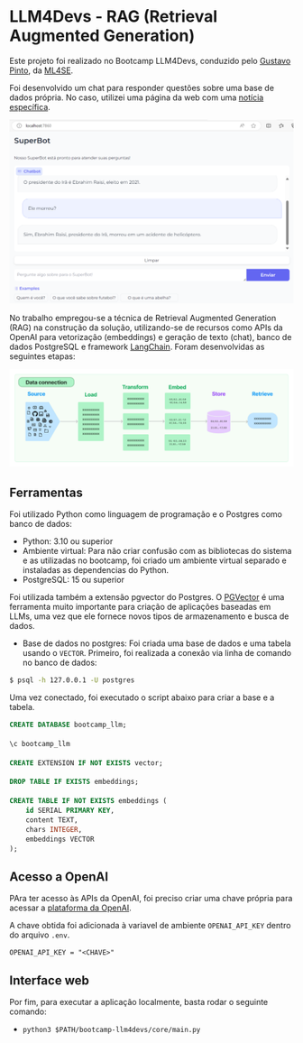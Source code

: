 # LLM4Devs - RAG (Retrieval Augmented Generation)

Este projeto foi realizado no Bootcamp LLM4Devs, conduzido pelo [Gustavo Pinto](https://gustavopinto.org/), da [ML4SE](https://ml4se.substack.com/).

Foi desenvolvido um chat para responder questões sobre uma base de dados própria. No caso, utilizei uma página da web com uma [notícia específica](https://g1.globo.com/mundo/noticia/2024/05/20/ebrahim-raisi-presidente-do-ira-morre-em-queda-de-helicoptero-diz-tv-estatal.ghtml).

![alt text](image.png)

No trabalho empregou-se a técnica de Retrieval Augmented Generation (RAG) na construção da solução, utilizando-se de recursos como APIs da OpenAI para vetorização (embeddings) e geração de texto (chat), banco de dados PostgreSQL e framework [LangChain](https://python.langchain.com/v0.1/docs/modules/data_connection/). Foram desenvolvidas as seguintes etapas:

![alt text](image-1.png)

## Ferramentas

Foi utilizado Python como linguagem de programação e o Postgres como banco de dados:

- Python: 3.10 ou superior
- Ambiente virtual: Para não criar confusão com as bibliotecas do sistema e as utilizadas no bootcamp, foi criado um ambiente virtual separado e instaladas as dependencias do Python.
- PostgreSQL: 15 ou superior

Foi utilizada também a extensão pgvector do Postgres. O [PGVector](https://github.com/pgvector/pgvector) é uma ferramenta muito importante para criação de aplicações baseadas em LLMs, uma vez que ele fornece novos tipos de armazenamento e busca de dados.
- Base de dados no postgres: Foi criada uma base de dados e uma tabela usando o `VECTOR`. Primeiro, foi realizada a conexão via linha de comando no banco de dados:

```bash
$ psql -h 127.0.0.1 -U postgres
```

Uma vez conectado, foi executado o script abaixo para criar a base e a tabela.

```sql 
CREATE DATABASE bootcamp_llm;

\c bootcamp_llm

CREATE EXTENSION IF NOT EXISTS vector;

DROP TABLE IF EXISTS embeddings;

CREATE TABLE IF NOT EXISTS embeddings (
    id SERIAL PRIMARY KEY,
    content TEXT,
    chars INTEGER,
    embeddings VECTOR
);
```

## Acesso a OpenAI

PAra ter acesso às APIs da OpenAI, foi preciso criar uma chave própria para acessar a [plataforma da OpenAI](https://platform.openai.com/). 

A chave obtida foi adicionada à variavel de ambiente `OPENAI_API_KEY` dentro do arquivo `.env`.

```
OPENAI_API_KEY = "<CHAVE>"
```

## Interface web

Por fim, para executar a aplicação localmente, basta rodar o seguinte comando:

- `python3 $PATH/bootcamp-llm4devs/core/main.py`

